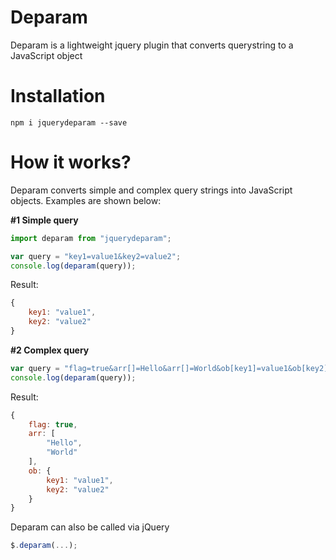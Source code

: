 # Deparam
Deparam is a lightweight jquery plugin that converts querystring to a JavaScript object

# Installation
```
npm i jquerydeparam --save
```

# How it works?
Deparam converts simple and complex query strings into JavaScript objects. Examples are shown below:

<b>#1 Simple query</b>
```js
import deparam from "jquerydeparam";

var query = "key1=value1&key2=value2";
console.log(deparam(query));
```
Result:
```js
{
    key1: "value1",
    key2: "value2"
}
```

<b>#2 Complex query</b>
```js
var query = "flag=true&arr[]=Hello&arr[]=World&ob[key1]=value1&ob[key2]=value2";
console.log(deparam(query));
```
Result:
```js
{
    flag: true,
    arr: [
        "Hello",
        "World"
    ],
    ob: {
        key1: "value1",
        key2: "value2"
    }
}
```
Deparam can also be called via jQuery
```js
$.deparam(...);
```
